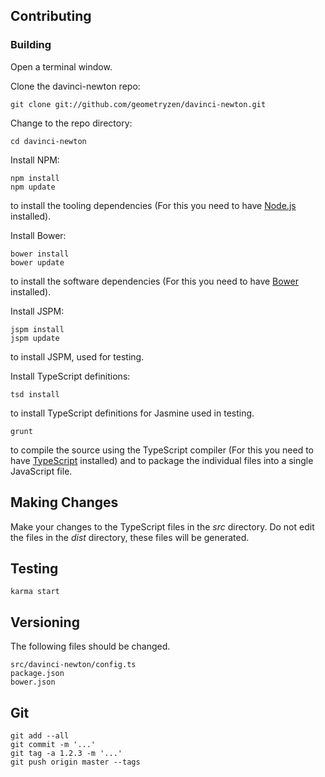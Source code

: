 ## Contributing

### Building

Open a terminal window.

Clone the davinci-newton repo:
```
git clone git://github.com/geometryzen/davinci-newton.git
```

Change to the repo directory:
```
cd davinci-newton
```

Install NPM:
```
npm install
npm update
```
to install the tooling dependencies (For this you need to have [Node.js](http://nodejs.org) installed).

Install Bower:
```
bower install
bower update
```
to install the software dependencies (For this you need to have [Bower](http://bower.io) installed).

Install JSPM:
```
jspm install
jspm update
```
to install JSPM, used for testing.

Install TypeScript definitions:
```
tsd install
```
to install TypeScript definitions for Jasmine used in testing.

```
grunt
```
to compile the source using the TypeScript compiler (For this you need to have [TypeScript](http://www.typescriptlang.org) installed) and to package the individual files into a single JavaScript file.

## Making Changes

Make your changes to the TypeScript files in the _src_ directory. Do not edit the files in the _dist_ directory, these files will be generated.

## Testing

```
karma start
```

## Versioning

The following files should be changed.

```
src/davinci-newton/config.ts
package.json
bower.json
```

## Git

```
git add --all
git commit -m '...'
git tag -a 1.2.3 -m '...'
git push origin master --tags
```